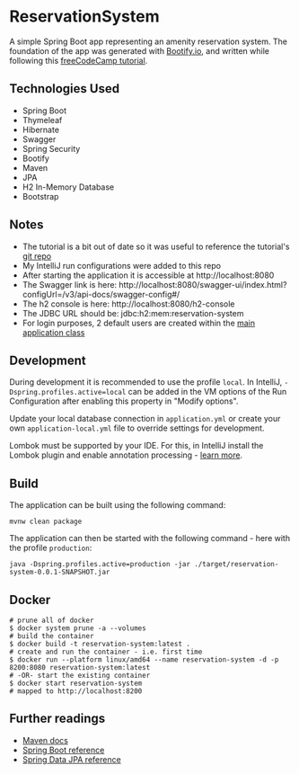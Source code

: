 # ReservationSystem

A simple Spring Boot app representing an amenity reservation system. The foundation of the app was generated with [Bootify.io](https://bootify.io/docs/), and written while following this [freeCodeCamp tutorial](https://www.freecodecamp.org/news/spring-boot-tutorial-build-fast-modern-java-app/).


## Technologies Used
- Spring Boot
- Thymeleaf
- Hibernate
- Swagger
- Spring Security
- Bootify
- Maven
- JPA
- H2 In-Memory Database
- Bootstrap

## Notes

- The tutorial is a bit out of date so it was useful to reference the tutorial's [git repo](https://github.com/yigiterinc/amenity-reservation-system)
- My IntelliJ run configurations were added to this repo
- After starting the application it is accessible at http://localhost:8080
- The Swagger link is here: http://localhost:8080/swagger-ui/index.html?configUrl=/v3/api-docs/swagger-config#/
- The h2 console is here: http://localhost:8080/h2-console
- The JDBC URL should be: jdbc:h2:mem:reservation-system
- For login purposes, 2 default users are created within the [main application class](https://github.com/adam112henry/reservation-system/blob/main/src/main/java/com/reservation_system/ReservationSystemApplication.java)

## Development

During development it is recommended to use the profile `local`. In IntelliJ, `-Dspring.profiles.active=local` can be added in the VM options of the Run Configuration after enabling this property in "Modify options".

Update your local database connection in `application.yml` or create your own `application-local.yml` file to override settings for development.

Lombok must be supported by your IDE. For this, in IntelliJ install the Lombok plugin and enable annotation processing - [learn more](https://bootify.io/intellij/spring-boot-with-lombok.html).

## Build

The application can be built using the following command:

```
mvnw clean package
```

The application can then be started with the following command - here with the profile `production`:

```
java -Dspring.profiles.active=production -jar ./target/reservation-system-0.0.1-SNAPSHOT.jar
```

## Docker

```shell
# prune all of docker
$ docker system prune -a --volumes
# build the container
$ docker build -t reservation-system:latest .
# create and run the container - i.e. first time
$ docker run --platform linux/amd64 --name reservation-system -d -p 8200:8080 reservation-system:latest
# -OR- start the existing container
$ docker start reservation-system
# mapped to http://localhost:8200
```

## Further readings

* [Maven docs](https://maven.apache.org/guides/index.html)  
* [Spring Boot reference](https://docs.spring.io/spring-boot/docs/current/reference/htmlsingle/)  
* [Spring Data JPA reference](https://docs.spring.io/spring-data/jpa/docs/current/reference/html/)  
